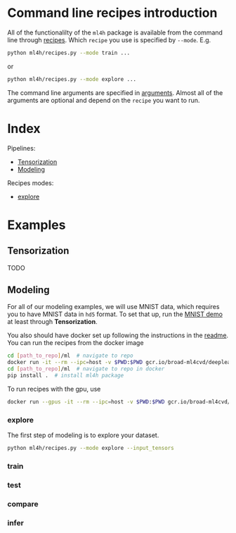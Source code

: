 # Command line recipes introduction
All of the functionalilty of the `ml4h` package is available from the command line through [recipes](ml4h/recipes.py).
Which `recipe` you use is specified by `--mode`.
E.g.
```bash
python ml4h/recipes.py --mode train ...
```
or
```bash
python ml4h/recipes.py --mode explore ...
```

The command line arguments are specified in [arguments](ml4h/arguments.py).
Almost all of the arguments are optional and depend on the `recipe` you want to run.

# Index
Pipelines:
* [Tensorization](#tensorization)
* [Modeling](#modeling)

Recipes modes:
* [explore](#explore)

# Examples

## Tensorization
TODO

## Modeling
For all of our modeling examples, we will use MNIST data, which requires you to have MNIST data in `hd5` format.
To set that up, run the [MNIST demo](notebooks/mnist_demo.ipynb) at least through **Tensorization**.

You also should have docker set up following the instructions in the [readme](README.md).
You can run the recipes from the docker image
```bash
cd [path_to_repo]/ml  # navigate to repo
docker run -it --rm --ipc=host -v $PWD:$PWD gcr.io/broad-ml4cvd/deeplearning:tf2-latest-cpu  # enter cpu docker image
cd [path_to_repo]/ml  # navigate to repo in docker
pip install .  # install ml4h package
```
To run recipes with the gpu, use
```bash
docker run --gpus -it --rm --ipc=host -v $PWD:$PWD gcr.io/broad-ml4cvd/deeplearning:tf2-latest-gpu
```

### explore
The first step of modeling is to explore your dataset.
```bash
python ml4h/recipes.py --mode explore --input_tensors
```


### train

### test

### compare

### infer

